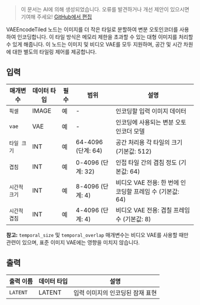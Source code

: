 > 이 문서는 AI에 의해 생성되었습니다. 오류를 발견하거나 개선 제안이 있으시면 기여해 주세요! [GitHub에서 편집](https://github.com/Comfy-Org/embedded-docs/blob/main/comfyui_embedded_docs/docs/VAEEncodeTiled/ko.md)

VAEEncodeTiled 노드는 이미지를 더 작은 타일로 분할하여 변분 오토인코더를 사용하여 인코딩합니다. 이 타일 방식은 메모리 제한을 초과할 수 있는 대형 이미지를 처리할 수 있게 해줍니다. 이 노드는 이미지 및 비디오 VAE를 모두 지원하며, 공간 및 시간 차원에 대한 별도의 타일링 제어를 제공합니다.

## 입력

| 매개변수 | 데이터 타입 | 필수 | 범위 | 설명 |
|-----------|-----------|----------|-------|-------------|
| `픽셀` | IMAGE | 예 | - | 인코딩할 입력 이미지 데이터 |
| `vae` | VAE | 예 | - | 인코딩에 사용되는 변분 오토인코더 모델 |
| `타일 크기` | INT | 예 | 64-4096 (단계: 64) | 공간 처리용 각 타일의 크기 (기본값: 512) |
| `겹침` | INT | 예 | 0-4096 (단계: 32) | 인접 타일 간의 겹침 정도 (기본값: 64) |
| `시간적 크기` | INT | 예 | 8-4096 (단계: 4) | 비디오 VAE 전용: 한 번에 인코딩할 프레임 수 (기본값: 64) |
| `시간적 겹침` | INT | 예 | 4-4096 (단계: 4) | 비디오 VAE 전용: 겹칠 프레임 수 (기본값: 8) |

**참고:** `temporal_size` 및 `temporal_overlap` 매개변수는 비디오 VAE를 사용할 때만 관련이 있으며, 표준 이미지 VAE에는 영향을 미치지 않습니다.

## 출력

| 출력 이름 | 데이터 타입 | 설명 |
|-------------|-----------|-------------|
| `LATENT` | LATENT | 입력 이미지의 인코딩된 잠재 표현 |
